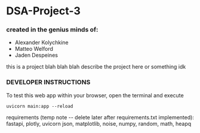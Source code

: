 # DSA-Project-3
### created in the genius minds of:
* Alexander Kolychkine
* Matteo Welford
* Jaden Despeines

this is a project blah blah blah describe the project here or something idk

### DEVELOPER INSTRUCTIONS
To test this web app within your browser, open the terminal and execute
```
uvicorn main:app --reload
```

requirements (temp note -- delete later after requirements.txt implemented):
fastapi, plotly, uvicorn
json, matplotlib, noise, numpy, random, math, heapq